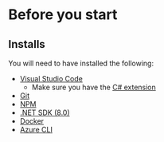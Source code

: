 # Before you start

## Installs

You will need to have installed the following:
- [Visual Studio Code](https://code.visualstudio.com/download)
    - Make sure you have the [C# extension](https://marketplace.visualstudio.com/items?itemName=ms-dotnettools.csharp)
- [Git](https://git-scm.com/)
- [NPM](https://www.npmjs.com/get-npm)
- [.NET SDK (8.0)](https://dotnet.microsoft.com/download)
- [Docker](https://www.docker.com/products/docker-desktop)
- [Azure CLI](https://docs.microsoft.com/en-us/cli/azure/install-azure-cli)
